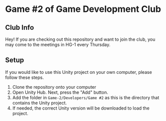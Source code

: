 # Game #2 of Game Development Club
## Club Info
Hey! If you are checking out this repository and want to join the club, you may come to the meetings in HG-1 every Thursday.

## Setup
If you would like to use this Unity project on your own computer, please follow these steps.

1. Clone the repository onto your computer
2. Open Unity Hub. Next, press the "Add" button.
3. Add the folder in `Game-2/Developers/Game #2` as this is the directory that contains the Unity project.
4. If needed, the correct Unity version will be downloaded to load the project.
